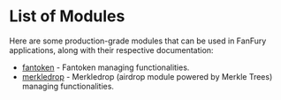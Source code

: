 <!--
order: 0
-->

# List of Modules

Here are some production-grade modules that can be used in FanFury applications, along with their respective documentation:

- [fantoken](fantoken/spec/README.md) - Fantoken managing functionalities.
- [merkledrop](merkledrop/spec/README.md) - Merkledrop (airdrop module powered by Merkle Trees) managing functionalities.